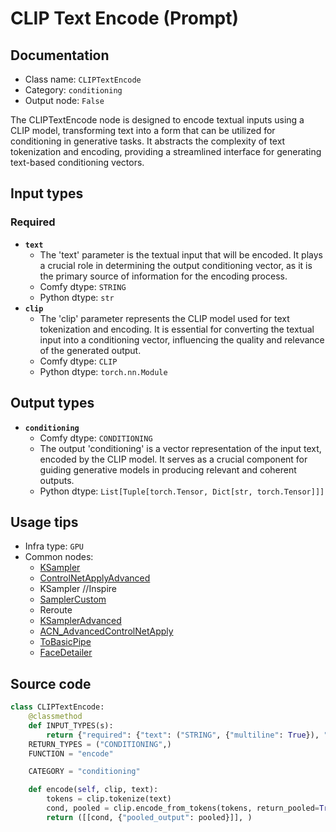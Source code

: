 # CLIP Text Encode (Prompt)
## Documentation
- Class name: `CLIPTextEncode`
- Category: `conditioning`
- Output node: `False`

The CLIPTextEncode node is designed to encode textual inputs using a CLIP model, transforming text into a form that can be utilized for conditioning in generative tasks. It abstracts the complexity of text tokenization and encoding, providing a streamlined interface for generating text-based conditioning vectors.
## Input types
### Required
- **`text`**
    - The 'text' parameter is the textual input that will be encoded. It plays a crucial role in determining the output conditioning vector, as it is the primary source of information for the encoding process.
    - Comfy dtype: `STRING`
    - Python dtype: `str`
- **`clip`**
    - The 'clip' parameter represents the CLIP model used for text tokenization and encoding. It is essential for converting the textual input into a conditioning vector, influencing the quality and relevance of the generated output.
    - Comfy dtype: `CLIP`
    - Python dtype: `torch.nn.Module`
## Output types
- **`conditioning`**
    - Comfy dtype: `CONDITIONING`
    - The output 'conditioning' is a vector representation of the input text, encoded by the CLIP model. It serves as a crucial component for guiding generative models in producing relevant and coherent outputs.
    - Python dtype: `List[Tuple[torch.Tensor, Dict[str, torch.Tensor]]]`
## Usage tips
- Infra type: `GPU`
- Common nodes:
    - [KSampler](../../Comfy/Nodes/KSampler.md)
    - [ControlNetApplyAdvanced](../../Comfy/Nodes/ControlNetApplyAdvanced.md)
    - KSampler //Inspire
    - [SamplerCustom](../../Comfy/Nodes/SamplerCustom.md)
    - Reroute
    - [KSamplerAdvanced](../../Comfy/Nodes/KSamplerAdvanced.md)
    - [ACN_AdvancedControlNetApply](../../ComfyUI-Advanced-ControlNet/Nodes/ACN_AdvancedControlNetApply.md)
    - [ToBasicPipe](../../ComfyUI-Impact-Pack/Nodes/ToBasicPipe.md)
    - [FaceDetailer](../../ComfyUI-Impact-Pack/Nodes/FaceDetailer.md)



## Source code
```python
class CLIPTextEncode:
    @classmethod
    def INPUT_TYPES(s):
        return {"required": {"text": ("STRING", {"multiline": True}), "clip": ("CLIP", )}}
    RETURN_TYPES = ("CONDITIONING",)
    FUNCTION = "encode"

    CATEGORY = "conditioning"

    def encode(self, clip, text):
        tokens = clip.tokenize(text)
        cond, pooled = clip.encode_from_tokens(tokens, return_pooled=True)
        return ([[cond, {"pooled_output": pooled}]], )

```

